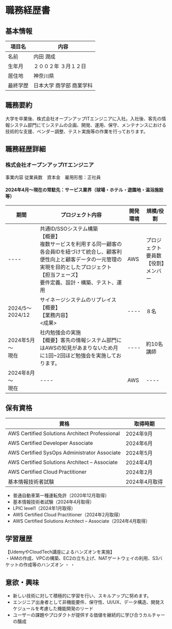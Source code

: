 # 職務経歴書

## 基本情報

|項目名|内容|
|----|----|
|名前|内田 潤成|
|生年月|２００２年 ３月１２日 |
|居住地|神奈川県|
|最終学歴|日本大学 商学部 商業学科|

## 職務要約

大学を卒業後、株式会社オープンアップITエンジニアに入社。入社後、客先の情報システム部門にてシステムの企画、開発、運用、保守、メンテナンスにおける技術的な支援、ベンダー調整、テスト実施等の作業を行っております。

## 職務経歴詳細

### 株式会社オープンアップITエンジニア
事業内容
従業員数　資本金　雇用形態：正社員


#### 2024年4月～現在の常駐先：サービス業界（球場・ホテル・遊園地・温浴施設等）

|期間|プロジェクト内容|開発環境|規模/役割|
|---|----|----|----|
|----|共通ID/SSOシステム構築<br>【概要】<br>複数サービスを利用する同一顧客の各会員IDを紐づけて統合し、顧客利便性向上と顧客データの一元管理の実現を目的としたプロジェクト<br>【担当フェーズ】<br>要件定義、設計・構築、テスト、運用|AWS|プロジェクト要員数<br>【役割】メンバー|
|2024/5～2024/12|サイネージシステムのリプレイス<br>【概要】<br>【業務内容】<br><成果>|----|８名|
|2024年5月～<br>現在|社内勉強会の実施<br>【概要】客先の情報システム部門にはAWSの知見があまりないため月に1回~2回ほど勉強会を実施しております。|----|約10名<br>講師|
|2024年8月～<br>現在|----|AWS|----|

## 保有資格

|資格|取得時期|
|----|----|
|AWS Certified Solutions Architect Professional|2024年9月|
|AWS Certified Developer Associate|2024年6月|
|AWS Certified SysOps Administrator Associate|2024年5月|
|AWS Certified Solutions Architect – Associate|2024年4月|
|AWS Certified Cloud Practitioner|2024年2月|
|基本情報技術者試験|2024年4月取得|

- 普通自動車第一種運転免許（2020年12月取得）<br>
- 基本情報技術者試験（2024年4月取得）<br>
- LPIC level1（2024年1月取得）<br>
- AWS Certified Cloud Practitioner（2024年2月取得）<br>
- AWS Certified Solutions Architect – Associate（2024年4月取得）<br>



## 学習履歴

【UdemyやCloudTech講座によるハンズオンを実施】<br>
・IAMの作成、VPCの構築、EC2の立ち上げ、NATゲートウェイの利用、S3バケットの作成等のハンズオン
・
・

## 意欲・興味

- 新しい技術に対して積極的に学習を行い、スキルアップに努めます。
- エンジニア出身者として非機能要件、保守性、UI/UX、データ構造、開発スケジュールを考慮した機能開発のリード
- ユーザーの課題やプロダクトが提供する価値を継続的に学び合うカルチャーの醸成

